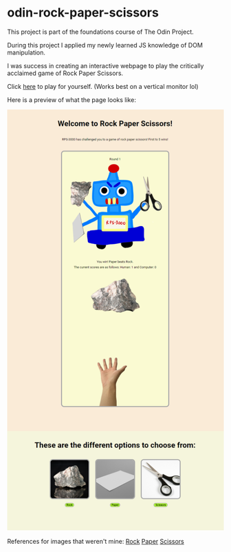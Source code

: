 # odin-rock-paper-scissors
This project is part of the foundations course of The Odin Project.

During this project I applied my newly learned JS knowledge of DOM manipulation.

I was success in creating an interactive webpage to play the critically acclaimed game of Rock Paper Scissors.

Click [here](https://pakmangames.github.io/odin-rock-paper-scissors/) to play for yourself. (Works best on a vertical monitor lol)

Here is a preview of what the page looks like:

![odin-rock-paper-scissors](./images/preview.png)

References for images that weren't mine:
[Rock](https://unsplash.com/photos/brown-and-gray-stone-fragment-9kRjMMLSPqw)
[Paper](https://unsplash.com/photos/a-white-sheet-of-paper-on-a-gray-background-5fK6JbmbBSY)
[Scissors](https://unsplash.com/photos/a-pair-of-scissors-sitting-on-top-of-a-white-table-5KJzOlsDvVw)